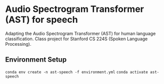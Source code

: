 # Audio Spectrogram Transformer (AST) for speech
Adapting the Audio Spectrogram Transformer (AST) for human language classification. Class project for Stanford CS 224S (Spoken Language Processing).

## Environment Setup
`conda env create -n ast-speech -f environment.yml`
`conda activate ast-speech`
